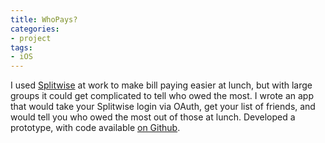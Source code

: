 ```yaml
---
title: WhoPays?
categories:
- project
tags:
- iOS
---
```


I used [Splitwise](/wp/splitwise-your-bills-and-friends/128/) at work to make bill paying easier at lunch, but with large groups it could get complicated to tell who owed the most. I wrote an app that would take your Splitwise login via OAuth, get your list of friends, and would tell you who owed the most out of those at lunch. Developed a prototype, with code available [on Github](http://www.github.com/crummy/whopays).